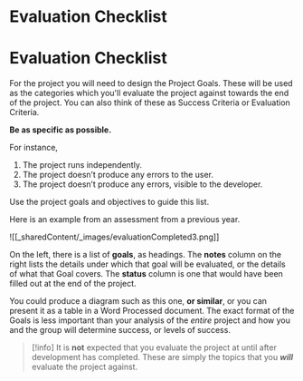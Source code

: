 # Evaluation Checklist

# Evaluation Checklist

For the project you will need to design the Project Goals. These will be used as the categories which you'll evaluate the project against towards the end of the project. You can also think of these as Success Criteria or Evaluation Criteria. 

**Be as specific as possible.**

For instance,

1. The project runs independently.
2. The project doesn’t produce any errors to the user.
3. The project doesn’t produce any errors, visible to the developer.

Use the project goals and objectives to guide this list.

Here is an example from an assessment from a previous year.

![[_sharedContent/_images/evaluationCompleted3.png]]

On the left, there is a list of **goals**, as headings. The **notes** column on the right lists the details under which that goal will be evaluated, or the details of what that Goal covers. The **status** column is one that would have been filled out at the end of the project.

You could produce a diagram such as this one, **or similar**, or you can present it as a table in a Word Processed document.  The exact format of the Goals is less important than your analysis of the *entire* project and how you and the group will determine success, or levels of success.

> [!info] It is **not** expected that you evaluate the project at until after development has completed. These are simply the topics that you ***will*** evaluate the project against.
